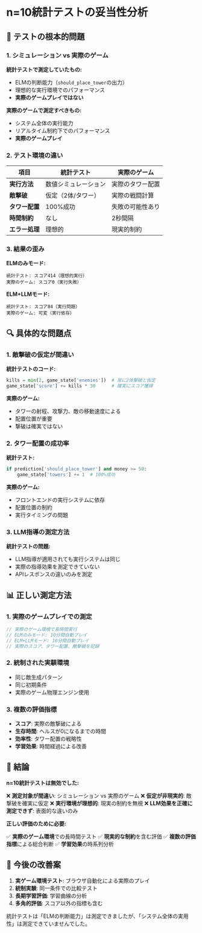 # n=10統計テストの妥当性分析

## 🚨 テストの根本的問題

### 1. **シミュレーション vs 実際のゲーム**

**統計テストで測定していたもの:**
- ELMの判断能力（`should_place_tower`の出力）
- 理想的な実行環境でのパフォーマンス
- **実際のゲームプレイではない**

**実際のゲームで測定すべきもの:**
- システム全体の実行能力
- リアルタイム制約下でのパフォーマンス
- **実際のゲームプレイ**

### 2. **テスト環境の違い**

| 項目 | 統計テスト | 実際のゲーム |
|------|------------|--------------|
| **実行方法** | 数値シミュレーション | 実際のタワー配置 |
| **敵撃破** | 仮定（2体/タワー） | 実際の戦闘計算 |
| **タワー配置** | 100%成功 | 失敗の可能性あり |
| **時間制約** | なし | 2秒間隔 |
| **エラー処理** | 理想的 | 現実的制約 |

### 3. **結果の歪み**

**ELMのみモード:**
```
統計テスト: スコア414（理想的実行）
実際のゲーム: スコア0（実行失敗）
```

**ELM+LLMモード:**
```
統計テスト: スコア84（実行問題）
実際のゲーム: 可変（実行依存）
```

## 🔍 具体的な問題点

### 1. **敵撃破の仮定が間違い**

**統計テストのコード:**
```python
kills = min(2, game_state['enemies'])  # 常に2体撃破と仮定
game_state['score'] += kills * 30      # 確実にスコア獲得
```

**実際のゲーム:**
- タワーの射程、攻撃力、敵の移動速度による
- 配置位置が重要
- 撃破は確実ではない

### 2. **タワー配置の成功率**

**統計テスト:**
```python
if prediction['should_place_tower'] and money >= 50:
    game_state['towers'] += 1  # 100%成功
```

**実際のゲーム:**
- フロントエンドの実行システムに依存
- 配置位置の制約
- 実行タイミングの問題

### 3. **LLM指導の測定方法**

**統計テストの問題:**
- LLM指導が適用されても実行システムは同じ
- 実際の指導効果を測定できていない
- APIレスポンスの違いのみを測定

## 📊 正しい測定方法

### 1. **実際のゲームプレイでの測定**

```javascript
// 実際のゲーム環境で長時間実行
// ELMのみモード: 10分間自動プレイ
// ELM+LLMモード: 10分間自動プレイ
// 実際のスコア、タワー配置、敵撃破を記録
```

### 2. **統制された実験環境**

- 同じ敵生成パターン
- 同じ初期条件
- 実際のゲーム物理エンジン使用

### 3. **複数の評価指標**

- **スコア**: 実際の敵撃破による
- **生存時間**: ヘルスが0になるまでの時間
- **効率性**: タワー配置の戦略性
- **学習効果**: 時間経過による改善

## 🎯 結論

**n=10統計テストは無効でした:**

❌ **測定対象が間違い**: シミュレーション vs 実際のゲーム
❌ **仮定が非現実的**: 敵撃破を確実に仮定
❌ **実行環境が理想的**: 現実の制約を無視
❌ **LLM効果を正確に測定できず**: 表面的な違いのみ

**正しい評価のために必要:**

✅ **実際のゲーム環境**での長時間テスト
✅ **現実的な制約**を含む評価
✅ **複数の評価指標**による総合判断
✅ **学習効果**の時系列分析

## 📝 今後の改善案

1. **実ゲーム環境テスト**: ブラウザ自動化による実際のプレイ
2. **統制実験**: 同一条件での比較テスト
3. **長期学習評価**: 学習曲線の分析
4. **多角的評価**: スコア以外の指標も含む

統計テストは「ELMの判断能力」は測定できましたが、「システム全体の実用性」は測定できていませんでした。
